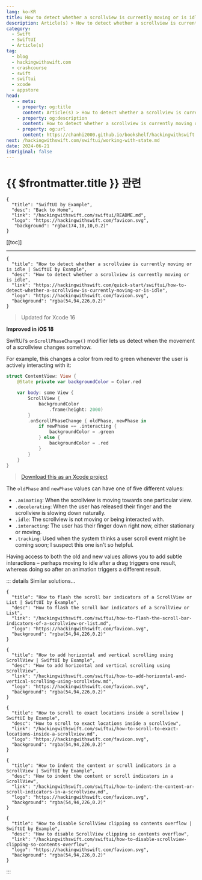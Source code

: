 ```yaml
---
lang: ko-KR
title: How to detect whether a scrollview is currently moving or is idle
description: Article(s) > How to detect whether a scrollview is currently moving or is idle
category:
  - Swift
  - SwiftUI
  - Article(s)
tag: 
  - blog
  - hackingwithswift.com
  - crashcourse
  - swift
  - swiftui
  - xcode
  - appstore
head:
  - - meta:
    - property: og:title
      content: Article(s) > How to detect whether a scrollview is currently moving or is idle
    - property: og:description
      content: How to detect whether a scrollview is currently moving or is idle
    - property: og:url
      content: https://chanhi2000.github.io/bookshelf/hackingwithswift.com/swiftui/how-to-detect-whether-a-scrollview-is-currently-moving-or-is-idle.html
next: /hackingwithswift.com/swiftui/working-with-state.md
date: 2024-06-21
isOriginal: false
---
```


# {{ $frontmatter.title }} 관련

```component VPCard
{
  "title": "SwiftUI by Example",
  "desc": "Back to Home",
  "link": "/hackingwithswift.com/swiftui/README.md",
  "logo": "https://hackingwithswift.com/favicon.svg",
   "background": "rgba(174,10,10,0.2)"
}
```

[[toc]]

---

```component VPCard
{
  "title": "How to detect whether a scrollview is currently moving or is idle | SwiftUI by Example",
  "desc": "How to detect whether a scrollview is currently moving or is idle",
  "link": "https://hackingwithswift.com/quick-start/swiftui/how-to-detect-whether-a-scrollview-is-currently-moving-or-is-idle",
  "logo": "https://hackingwithswift.com/favicon.svg",
  "background": "rgba(54,94,226,0.2)"
}
```

> Updated for Xcode 16

**Improved in iOS 18**

SwiftUI’s `onScrollPhaseChange()` modifier lets us detect when the movement of a scrollview changes somehow.

For example, this changes a color from red to green whenever the user is actively interacting with it:

```swift
struct ContentView: View {
    @State private var backgroundColor = Color.red

    var body: some View {
        ScrollView {
            backgroundColor
                .frame(height: 2000)
        }
        .onScrollPhaseChange { oldPhase, newPhase in
            if newPhase == .interacting {
                backgroundColor = .green
            } else {
                backgroundColor = .red
            }
        }
    }
}
```

> [<FontIcon icon="fas fa-file-zipper"/>Download this as an Xcode project](https://hackingwithswift.com/files/projects/swiftui/how-to-detect-whether-a-scrollview-is-currently-moving-or-is-idle-1.zip)

The `oldPhase` and `newPhase` values can have one of five different values:

- `.animating`: When the scrollview is moving towards one particular view.
- `.decelerating`: When the user has released their finger and the scrollview is slowing down naturally.
- `.idle`: The scrollview is not moving or being interacted with.
- `.interacting`: The user has their finger down right now, either stationary or moving.
- `.tracking`: Used when the system thinks a user scroll event might be coming soon; I suspect this one isn't so helpful.

Having access to both the old and new values allows you to add subtle interactions – perhaps moving to idle after a drag triggers one result, whereas doing so after an animation triggers a different result.

::: details Similar solutions…

```component VPCard
{
  "title": "How to flash the scroll bar indicators of a ScrollView or List | SwiftUI by Example",
  "desc": "How to flash the scroll bar indicators of a ScrollView or List",
  "link": "/hackingwithswift.com/swiftui/how-to-flash-the-scroll-bar-indicators-of-a-scrollview-or-list.md",
  "logo": "https://hackingwithswift.com/favicon.svg",
  "background": "rgba(54,94,226,0.2)"
}
```

```component VPCard
{
  "title": "How to add horizontal and vertical scrolling using ScrollView | SwiftUI by Example",
  "desc": "How to add horizontal and vertical scrolling using ScrollView",
  "link": "/hackingwithswift.com/swiftui/how-to-add-horizontal-and-vertical-scrolling-using-scrollview.md",
  "logo": "https://hackingwithswift.com/favicon.svg",
  "background": "rgba(54,94,226,0.2)"
}
```

```component VPCard
{
  "title": "How to scroll to exact locations inside a scrollview | SwiftUI by Example",
  "desc": "How to scroll to exact locations inside a scrollview",
  "link": "/hackingwithswift.com/swiftui/how-to-scroll-to-exact-locations-inside-a-scrollview.md",
  "logo": "https://hackingwithswift.com/favicon.svg",
  "background": "rgba(54,94,226,0.2)"
}
```

```component VPCard
{
  "title": "How to indent the content or scroll indicators in a ScrollView | SwiftUI by Example",
  "desc": "How to indent the content or scroll indicators in a ScrollView",
  "link": "/hackingwithswift.com/swiftui/how-to-indent-the-content-or-scroll-indicators-in-a-scrollview.md",
  "logo": "https://hackingwithswift.com/favicon.svg",
  "background": "rgba(54,94,226,0.2)"
}
```

```component VPCard
{
  "title": "How to disable ScrollView clipping so contents overflow | SwiftUI by Example",
  "desc": "How to disable ScrollView clipping so contents overflow",
  "link": "/hackingwithswift.com/swiftui/how-to-disable-scrollview-clipping-so-contents-overflow",
  "logo": "https://hackingwithswift.com/favicon.svg",
  "background": "rgba(54,94,226,0.2)"
}
```

:::


